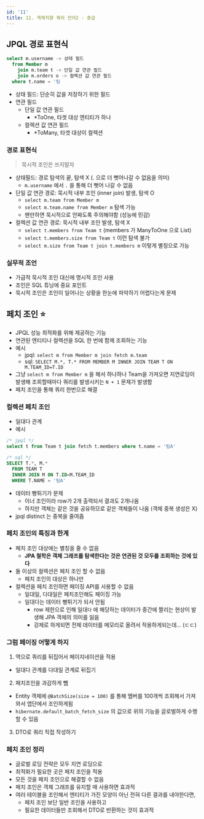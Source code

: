 ```yaml
---
id: '11'
title: 11. 객체지향 쿼리 언어2 - 중급
---
```


## JPQL 경로 표현식

```sql
select m.username -> 상태 필드
  from Member m
    join m.team t -> 단일 값 연관 필드
    join m.orders o -> 컬렉션 값 연관 필드
  where t.name = '팀
```

- 상태 필드: 단순히 값을 저장하기 위한 필드
- 연관 필드
  - 단일 값 연관 필드
    - *ToOne, 타겟 대상 엔티티가 하나
  - 컬렉션 값 연관 필드
    - *ToMany, 타겟 대상이 컬렉션

### 경로 표현식

> 묵시적 조인은 쓰지말자

- 상태필드: 경로 탐색의 끝, 탐색 X (. 으로 더 뻣어나갈 수 없음을 의미)
  - `m.username` 에서 `.` 을 통해 더 뻣어 나갈 수 없음
- 단일 값 연관 경로: 묵시적 내부 조인 (inner join) 발생, 탐색 O
  - `select m.team from Member m`
  - `select m.team.name from Member m` 탐색 가능
  - 왠만하면 묵시적으로 안짜도록 주의해야함 (성능에 민감)
- 컬렉션 값 연관 경로: 묵시적 내부 조인 발생, 탐색 X
  - `select t.members from Team t` (members 가 ManyToOne 으로 List)
  - `select t.members.size from Team t` 이런 탐색 불가
  - `select m.size from Team t join t.members m` 이렇게 별칭으로 가능

### 실무적 조언

- 가급적 묵시적 조인 대신에 명시적 조인 사용
- 조인은 SQL 튜닝에 중요 포인트
- 묵시적 조인은 조인이 일어나는 상황을 한눈에 파악하기 어렵다는게 문제

## 페치 조인 ⭐️

- JPQL 성능 최적화를 위해 제공하는 기능
- 연관된 엔티티나 컬렉션을 SQL 한 번에 함께 조회하는 기능
- 예시
  - jpql: `select m from Member m join fetch m.team`
  - sql: `SELECT M.*, T.* FROM MEMBER M INNER JOIN TEAM T ON M.TEAM_ID=T.ID`
- 그냥 `select m from Member m` 을 해서 하나하나 Team을 가져오면 지연로딩이 발생해 조회할때마다 쿼리를 발생시키는 `N + 1` 문제가 발생함
- 페치 조인을 통해 쿼리 한번으로 해결

### 컬렉션 페치 조인

- 일대다 관계
- 예시

```sql
/* jpql */
select t from Team t join fetch t.members where t.name = '팀A'

/* sql */
SELECT T.*, M.*
  FROM TEAM T
  INNER JOIN M ON T.ID=M.TEAM_ID
  WHERE T.NAME = '팀A'
```

- 데이터 뻥튀기가 문제
  - 이너 조인이라 row가 2개 출력되서 결과도 2개나옴
  - 하지만 객체는 같은 것을 공유하므로 같은 객체들이 나옴 (객체 중복 생성은 X)
- jpql distinct 는 중복을 줄여줌

### 페치 조인의 특징과 한계

- 페치 조인 대상에는 별칭을 줄 수 없음
  - **JPA 철학은 객체 그래프를 탐색한다는 것은 연관된 것 모두를 조회하는 것에 있다**
- 둘 이상의 컬렉션은 페치 조인 할 수 없음
  - 페치 조인의 대상은 하나만
- 컬렉션을 페치 조인하면 페이징 API를 사용할 수 없음
  - 일대일, 다대일은 페치조인해도 페이징 가능
  - 일대다는 데이터 뻥튀기가 되서 안됨
    - row 제한으로 인해 일대`다` 에 해당하는 데이터가 중간에 짤리는 현상이 발생해 JPA 객체의 의미를 잃음
    - 강제로 하게되면 전체 데이터를 메모리로 올려서 적용하게되는데... (ㄷㄷ)


### 그럼 페이징 어떻게 하지

1. 역으로 쿼리를 뒤집어서 페이지네이션을 적용
  - 일대다 관계를 다대일 관계로 뒤집기
2. 페치조인을 과감하게 뺌
  - Entity 객체에 `@BatchSize(size = 100)` 를 통해 멤버를 100개씩 조회해서 가져와서 앱단에서 조인하게됨
  - `hibernate.default_batch_fetch_size` 의 값으로 위의 기능을 글로벌하게 수행할 수 있음
3. DTO로 쿼리 직접 작성하기

### 페치 조인 정리

- 글로벌 로딩 전략은 모두 지연 로딩으로
- 최적화가 필요한 곳은 페치 조인을 적용
- 모든 것을 페치 조인으로 해결할 수 없음
- 페치 조인은 객체 그래프를 유지할 때 사용하면 효과적
- 여러 테이블을 조인해서 엔티티가 가진 모양이 아닌 전혀 다른 결과를 내야한다면,
  - 페치 조인 보단 일반 조인을 사용하고
  - 필요한 데이터들만 조회해서 DTO로 반환하는 것이 효과적
